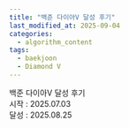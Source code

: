 ```yaml
---
title: "백준 다이아V 달성 후기"
last_modified_at: 2025-09-04
categories:
  - algorithm_content
tags:
  - baekjoon
  - Diamond V
---
```


백준 다이아V 달성 후기  
시작 : 2025.07.03  
달성 : 2025.08.25
